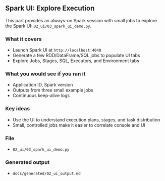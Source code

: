 ## Spark UI: Explore Execution

This part provides an always-on Spark session with small jobs to explore the Spark UI: `02_ui/03_spark_ui_demo.py`.

### What it covers
- Launch Spark UI at `http://localhost:4040`
- Generate a few RDD/DataFrame/SQL jobs to populate UI tabs
- Explore Jobs, Stages, SQL, Executors, and Environment tabs

### What you would see if you ran it
- Application ID, Spark version
- Outputs from three small example jobs
- Continuous keep-alive logs

### Key ideas
- Use the UI to understand execution plans, stages, and task distribution
- Small, controlled jobs make it easier to correlate console and UI

### File
- `02_ui/03_spark_ui_demo.py`

### Generated output
- `docs/generated/02_ui_output.md`



